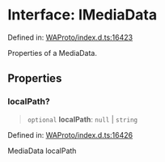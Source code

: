 # Interface: IMediaData

Defined in: [WAProto/index.d.ts:16423](https://github.com/Fokusdotid/Baileys/blob/b457796e9982984bfe7323cdd6fea8bc613c4ed0/WAProto/index.d.ts#L16423)

Properties of a MediaData.

## Properties

### localPath?

> `optional` **localPath**: `null` \| `string`

Defined in: [WAProto/index.d.ts:16426](https://github.com/Fokusdotid/Baileys/blob/b457796e9982984bfe7323cdd6fea8bc613c4ed0/WAProto/index.d.ts#L16426)

MediaData localPath
